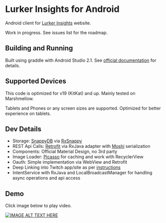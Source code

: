 # Lurker Insights for Android

Android client for [Lurker Insights](http://lurker.esporter.tv) website.

Work in progress. See issues list for the roadmap.

## Building and Running
Built using graddle with Android Studio 2.1. See [official documentation](http://developer.android.com/sdk/installing/studio-build.html) for details.

## Supported Devices
This code is optimized for v19 (KitKat) and up. Mainly tested on Marshmellow. 

Tablets and Phones or any screen sizes are supported. Optimized for better experience on tablets.

## Dev Details
- Storage: [SnappyDB](https://github.com/nhachicha/SnappyDB) via [RxSnappy](https://github.com/team-supercharge/rxsnappy)
- REST Api Calls: [Retrofit](http://square.github.io/retrofit) via RxJava adapter with [Moshi](https://github.com/square/moshi) serialization
- Components: Official Material Design, no 3rd party
- Image Loader: [Picasso](http://square.github.io/picasso/) for caching and work with RecyclerView
- Oauth: Simple implementation via WebView and Retrofit
- Deep Linking into Twitch app/site as per [instructions](https://github.com/justintv/Twitch-API/blob/master/mobile_deeplinks.md)
- IntentService with RxJava and LocalBroadcastManager for handling async operations and api access  

## Demo
Click image below to play video.

[![IMAGE ALT TEXT HERE](http://img.youtube.com/vi/ZNFXApm_w0g/0.jpg)](http://www.youtube.com/watch?v=ZNFXApm_w0g)
